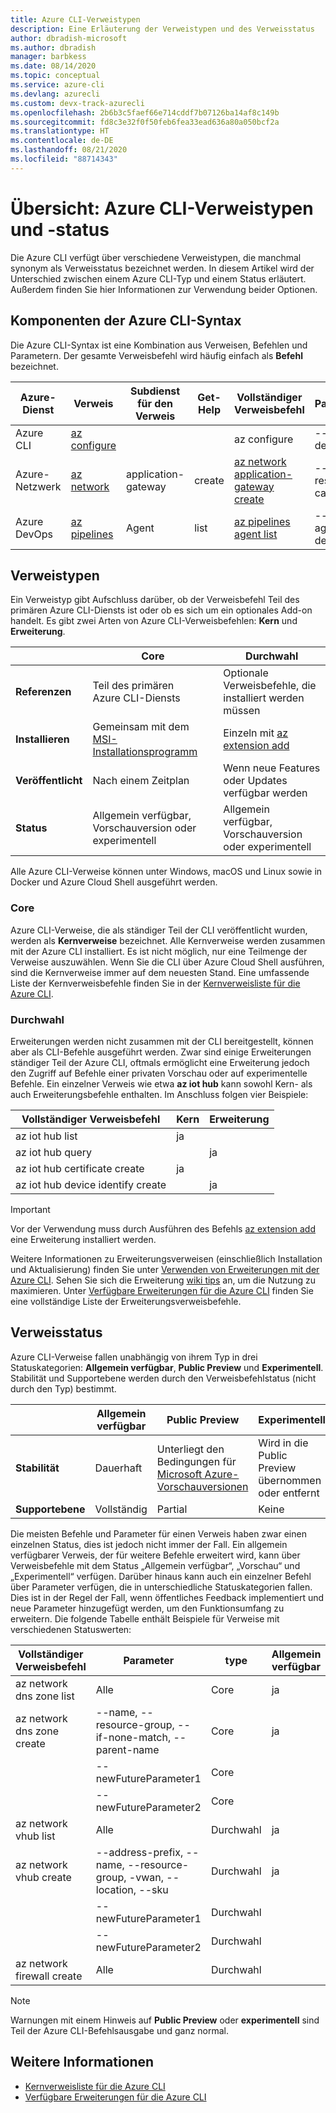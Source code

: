 ```yaml
---
title: Azure CLI-Verweistypen
description: Eine Erläuterung der Verweistypen und des Verweisstatus
author: dbradish-microsoft
ms.author: dbradish
manager: barbkess
ms.date: 08/14/2020
ms.topic: conceptual
ms.service: azure-cli
ms.devlang: azurecli
ms.custom: devx-track-azurecli
ms.openlocfilehash: 2b6b3c5faef66e714cddf7b07126ba14af8c149b
ms.sourcegitcommit: fd8c3e32f0f50feb6fea33ead636a80a050bcf2a
ms.translationtype: HT
ms.contentlocale: de-DE
ms.lasthandoff: 08/21/2020
ms.locfileid: "88714343"
---
```

# <a name="overview-azure-cli-reference-types-and-status"></a>Übersicht: Azure CLI-Verweistypen und -status

Die Azure CLI verfügt über verschiedene Verweistypen, die manchmal synonym als Verweisstatus bezeichnet werden.  In diesem Artikel wird der Unterschied zwischen einem Azure CLI-Typ und einem Status erläutert. Außerdem finden Sie hier Informationen zur Verwendung beider Optionen.

## <a name="azure-cli-syntax-components"></a>Komponenten der Azure CLI-Syntax

Die Azure CLI-Syntax ist eine Kombination aus Verweisen, Befehlen und Parametern.  Der gesamte Verweisbefehl wird häufig einfach als **Befehl** bezeichnet.

| Azure-Dienst | Verweis | Subdienst für den Verweis | Get-Help | Vollständiger Verweisbefehl | Parameterbeispiele
|-|-|-|-|-|-|
| Azure CLI | [az configure](/cli/azure/reference-index#az-configure) | | | az configure | --defaults, --list-default, --scope
| Azure-Netzwerk | [az network](/cli/azure/network) | application-gateway | create | [az network application-gateway create](/cli/azure/network/application-gateway#az-network-application-gateway-create) | --name, --resource-group, --capacity
| Azure DevOps | [az pipelines](/cli/azure/pipelines) | Agent | list | [az pipelines agent list](/cli/azure/pipelines/agent) | --pool-id, --agent-name, --demands

## <a name="reference-types"></a>Verweistypen

Ein Verweistyp gibt Aufschluss darüber, ob der Verweisbefehl Teil des primären Azure CLI-Diensts ist oder ob es sich um ein optionales Add-on handelt.  Es gibt zwei Arten von Azure CLI-Verweisbefehlen: **Kern** und **Erweiterung**.

|         | Core  | Durchwahl
|-|-|-|
| **Referenzen** | Teil des primären Azure CLI-Diensts | Optionale Verweisbefehle, die installiert werden müssen
| **Installieren** | Gemeinsam mit dem [MSI-Installationsprogramm]() | Einzeln mit [az extension add]()|
| **Veröffentlicht** | Nach einem Zeitplan | Wenn neue Features oder Updates verfügbar werden
| **Status** | Allgemein verfügbar, Vorschauversion oder experimentell | Allgemein verfügbar, Vorschauversion oder experimentell

Alle Azure CLI-Verweise können unter Windows, macOS und Linux sowie in Docker und Azure Cloud Shell ausgeführt werden.

### <a name="core"></a>Core

Azure CLI-Verweise, die als ständiger Teil der CLI veröffentlicht wurden, werden als **Kernverweise** bezeichnet.  Alle Kernverweise werden zusammen mit der Azure CLI installiert. Es ist nicht möglich, nur eine Teilmenge der Verweise auszuwählen.  Wenn Sie die CLI über Azure Cloud Shell ausführen, sind die Kernverweise immer auf dem neuesten Stand.  Eine umfassende Liste der Kernverweisbefehle finden Sie in der [Kernverweisliste für die Azure CLI](/cli/azure/reference-index).

### <a name="extension"></a>Durchwahl

Erweiterungen werden nicht zusammen mit der CLI bereitgestellt, können aber als CLI-Befehle ausgeführt werden.  Zwar sind einige Erweiterungen ständiger Teil der Azure CLI, oftmals ermöglicht eine Erweiterung jedoch den Zugriff auf Befehle einer privaten Vorschau oder auf experimentelle Befehle.  Ein einzelner Verweis wie etwa **az iot hub** kann sowohl Kern- als auch Erweiterungsbefehle enthalten.  Im Anschluss folgen vier Beispiele:

| Vollständiger Verweisbefehl | Kern | Erweiterung
|-|-|-|
| az iot hub list | ja |
| az iot hub query | | ja
| az iot hub certificate create | ja |
| az iot hub device identify create | | ja

> [!IMPORTANT]
> Vor der Verwendung muss durch Ausführen des Befehls [az extension add](/cli/azure/extension#az-extension-add) eine Erweiterung installiert werden.

Weitere Informationen zu Erweiterungsverweisen (einschließlich Installation und Aktualisierung) finden Sie unter [Verwenden von Erweiterungen mit der Azure CLI](azure-cli-extensions-overview.md).  Sehen Sie sich die Erweiterung [wiki tips](https://github.com/Azure/azure-network-cli-extension/wiki/Tips) an, um die Nutzung zu maximieren.  Unter [Verfügbare Erweiterungen für die Azure CLI](azure-cli-extensions-list.md) finden Sie eine vollständige Liste der Erweiterungsverweisbefehle.

## <a name="reference-status"></a>Verweisstatus

Azure CLI-Verweise fallen unabhängig von ihrem Typ in drei Statuskategorien: **Allgemein verfügbar**, **Public Preview** und **Experimentell**.  Stabilität und Supportebene werden durch den Verweisbefehlstatus (nicht durch den Typ) bestimmt.

| | Allgemein verfügbar  | Public Preview | Experimentell
|-|-|-|-|
| **Stabilität** | Dauerhaft | Unterliegt den Bedingungen für [Microsoft Azure-Vorschauversionen](/support/legal/preview-supplemental-terms/) | Wird in die Public Preview übernommen oder entfernt
| **Supportebene** | Vollständig | Partial | Keine

Die meisten Befehle und Parameter für einen Verweis haben zwar einen einzelnen Status, dies ist jedoch nicht immer der Fall.  Ein allgemein verfügbarer Verweis, der für weitere Befehle erweitert wird, kann über Verweisbefehle mit dem Status „Allgemein verfügbar“, „Vorschau“ und „Experimentell“ verfügen.  Darüber hinaus kann auch ein einzelner Befehl über Parameter verfügen, die in unterschiedliche Statuskategorien fallen. Dies ist in der Regel der Fall, wenn öffentliches Feedback implementiert und neue Parameter hinzugefügt werden, um den Funktionsumfang zu erweitern.  Die folgende Tabelle enthält Beispiele für Verweise mit verschiedenen Statuswerten:

| Vollständiger Verweisbefehl | Parameter | type | Allgemein verfügbar | Public Preview | Experimentell
|-|-|-|-|-|-|
| az network dns zone list | Alle | Core | ja |
| az network dns zone create | --name, --resource-group, --if-none-match, --parent-name | Core | ja |
|  | --newFutureParameter1 | Core | | ja
|  | --newFutureParameter2 | Core | | | ja
| az network vhub list | Alle |Durchwahl | ja
| az network vhub create | --address-prefix, --name, --resource-group, -vwan, --location, --sku |Durchwahl | ja
|  | --newFutureParameter1 |Durchwahl | | ja
|  | --newFutureParameter2|Durchwahl | | | ja
| az network firewall create | Alle | Durchwahl | | | ja

> [!NOTE]
> Warnungen mit einem Hinweis auf **Public Preview** oder **experimentell** sind Teil der Azure CLI-Befehlsausgabe und ganz normal.

## <a name="see-also"></a>Weitere Informationen

- [Kernverweisliste für die Azure CLI](/cli/azure/reference-index)
- [Verfügbare Erweiterungen für die Azure CLI](azure-cli-extensions-list.md)
